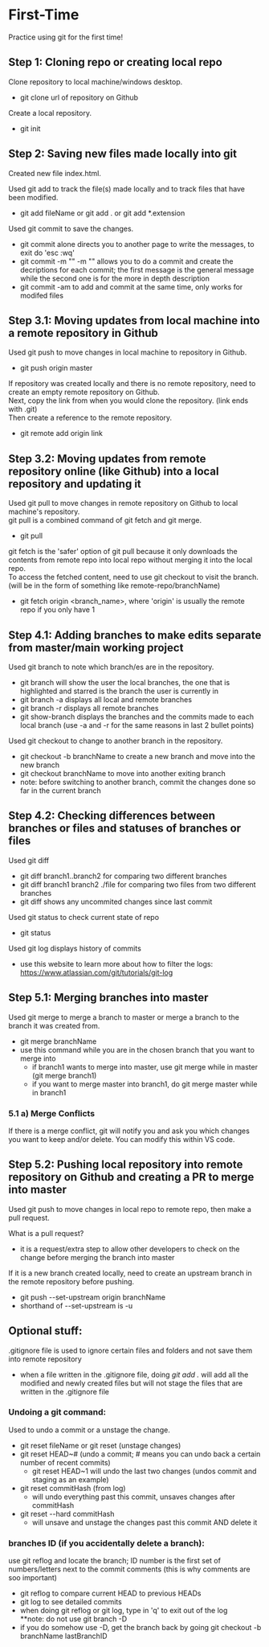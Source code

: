 # First-Time

Practice using git for the first time!

## **Step 1**: Cloning repo or creating local repo

Clone repository to local machine/windows desktop.  
- git clone url of repository on Github  

Create a local repository.  
- git init  

## **Step 2**: Saving new files made locally into git

Created new file index.html.

Used git add to track the file(s) made locally and to track files that have been modified.  
- git add fileName or git add . or git add *.extension

Used git commit to save the changes.
- git commit alone directs you to another page to write the messages, to exit do 'esc :wq'  
- git commit -m "" -m "" allows you to do a commit and create the decriptions for each commit; the first message is the general message while the second one is for the more in depth description  
- git commit -am to add and commit at the same time, only works for modifed files

## **Step 3.1**: Moving updates from local machine into a remote repository in Github

Used git push to move changes in local machine to repository in Github.  
- git push origin master  

If repository was created locally and there is no remote repository, need to create an empty remote repository on Github.  
Next, copy the link from when you would clone the repository. (link ends with .git)  
Then create a reference to the remote repository.  
- git remote add origin link  

## **Step 3.2**: Moving updates from remote repository online (like Github) into a local repository and updating it

Used git pull to move changes in remote repository on Github to local machine's repository.  
git pull is a combined command of git fetch and git merge.  
- git pull  

git fetch is the 'safer' option of git pull because it only downloads the contents from remote repo into local repo without merging it into the local repo.  
To access the fetched content, need to use git checkout to visit the branch. (will be in the form of something like remote-repo/branchName)  
- git fetch origin <branch_name>, where 'origin' is usually the remote repo if you only have 1

## **Step 4.1**: Adding branches to make edits separate from master/main working project

Used git branch to note which branch/es are in the repository.
- git branch will show the user the local branches, the one that is highlighted and starred is the branch the user is currently in
- git branch -a displays all local and remote branches
- git branch -r displays all remote branches
- git show-branch displays the branches and the commits made to each local branch (use -a and -r for the same reasons in last 2 bullet points)

Used git checkout to change to another branch in the repository.
- git checkout -b branchName to create a new branch and move into the new branch  
- git checkout branchName to move into another exiting branch  
- note: before switching to another branch, commit the changes done so far in the current branch

## **Step 4.2**: Checking differences between branches or files and statuses of branches or files

Used git diff
- git diff branch1..branch2 for comparing two different branches
- git diff branch1 branch2 ./file for comparing two files from two different branches
- git diff shows any uncommited changes since last commit

Used git status to check current state of repo
- git status

Used git log displays history of commits
- use this website to learn more about how to filter the logs: https://www.atlassian.com/git/tutorials/git-log

## **Step 5.1**: Merging branches into master

Used git merge to merge a branch to master or merge a branch to the branch it was created from.  
- git merge branchName
- use this command while you are in the chosen branch that you want to merge into  
	- if branch1 wants to merge into master, use git merge while in master (git merge branch1)  
	- if you want to merge master into branch1, do git merge master while in branch1 

### **5.1 a)** Merge Conflicts

If there is a merge conflict, git will notify you and ask you which changes you want to keep and/or delete. You can modify this within VS code.

## **Step 5.2**: Pushing local repository into remote repository on Github and creating a PR to merge into master

Used git push to move changes in local repo to remote repo, then make a pull request.

What is a pull request?
- it is a request/extra step to allow other developers to check on the change before merging the branch into master

If it is a new branch created locally, need to create an upstream branch in the remote repository before pushing.
- git push --set-upstream origin branchName
- shorthand of --set-upstream is -u

## Optional stuff: 

.gitignore file is used to ignore certain files and folders and not save them into remote repository
- when a file written in the .gitignore file, doing *git add .* will add all the modified and newly created files but will not stage the files that are written in the .gitignore file

### Undoing a git command:

Used to undo a commit or a unstage the change.
- git reset fileName or git reset (unstage changes)
- git reset HEAD~# (undo a commit; # means you can undo back a certain number of recent commits)
    - git reset HEAD~1 will undo the last two changes (undos commit and staging as an example)
- git reset commitHash (from log)
    - will undo everything past this commit, unsaves changes after commitHash
- git reset --hard commitHash
    - will unsave and unstage the changes past this commit AND delete it

### branches ID (if you accidentally delete a branch):
use git reflog and locate the branch; ID number is the first set of numbers/letters next to the commit comments (this is why comments are soo important)
- git reflog to compare current HEAD to previous HEADs
- git log to see detailed commits
- when doing git reflog or git log, type in 'q' to exit out of the log  
**note: do not use git branch -D  
- if you do somehow use -D, get the branch back by going git checkout -b branchName lastBranchID
